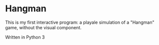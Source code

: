 # Hangman

This is my first interactive program: a playale simulation of a "Hangman" game, without the visual component.

Written in Python 3